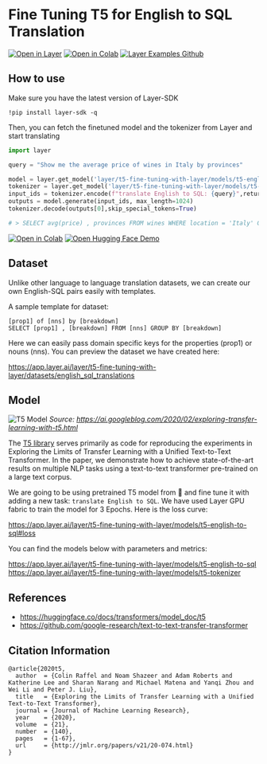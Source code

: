 # Fine Tuning T5 for English to SQL Translation

[![Open in Layer](https://development.layer.co/assets/badge.svg)](https://app.layer.ai/layer/t5-fine-tuning-with-layer) [![Open in Colab](https://colab.research.google.com/assets/colab-badge.svg)](https://colab.research.google.com/github/layerai/examples/blob/main/translation/T5_Fine_tuning_with_Layer.ipynb) [![Layer Examples Github](https://badgen.net/badge/icon/github?icon=github&label)](https://github.com/layerai/examples/tree/main/translation)

## How to use

Make sure you have the latest version of Layer-SDK
```
!pip install layer-sdk -q
```

Then, you can fetch the finetuned model and the tokenizer from Layer and start translating

```python
import layer

query = "Show me the average price of wines in Italy by provinces"

model = layer.get_model('layer/t5-fine-tuning-with-layer/models/t5-english-to-sql').get_train()
tokenizer = layer.get_model('layer/t5-fine-tuning-with-layer/models/t5-tokenizer').get_train()
input_ids = tokenizer.encode(f"translate English to SQL: {query}",return_tensors="pt")
outputs = model.generate(input_ids, max_length=1024)
tokenizer.decode(outputs[0],skip_special_tokens=True)

# > SELECT avg(price) , provinces FROM wines WHERE location = 'Italy' GROUP BY provinces
```

[![Open in Colab](https://colab.research.google.com/assets/colab-badge.svg)](https://colab.research.google.com/drive/1Q6wiwdyjPGbfABpsNwOBzhhWE5pQTdrC?usp=sharing) [![Open Hugging Face Demo](https://img.shields.io/badge/%F0%9F%A4%97%20Hugging%20Face-Demo-blueviolet)](https://huggingface.co/spaces/mecevit/english-to-sql) 

## Dataset

Unlike other language to language translation datasets, we can create our own English-SQL pairs easily with templates.

A sample template for dataset:

```
[prop1] of [nns] by [breakdown]
SELECT [prop1] , [breakdown] FROM [nns] GROUP BY [breakdown]
```

Here we can easily pass domain specific keys for the properties (prop1) or nouns (nns). You can preview the dataset we have created here:

https://app.layer.ai/layer/t5-fine-tuning-with-layer/datasets/english_sql_translations

## Model

![T5 Model](https://camo.githubusercontent.com/623b4dea0b653f2ad3f36c71ebfe749a677ac0a1/68747470733a2f2f6d69726f2e6d656469756d2e636f6d2f6d61782f343030362f312a44304a31674e51663876727255704b657944387750412e706e67)
*Source: https://ai.googleblog.com/2020/02/exploring-transfer-learning-with-t5.html*

The [T5 library](https://github.com/google-research/text-to-text-transfer-transformer) serves primarily as code for reproducing the experiments in Exploring the Limits of Transfer Learning with a Unified Text-to-Text Transformer. In the paper, we demonstrate how to achieve state-of-the-art results on multiple NLP tasks using a text-to-text transformer pre-trained on a large text corpus.

We are going to be using pretrained T5 model from :hugs: and fine tune it with adding a new task: `translate English to SQL`. We have used Layer GPU fabric to train the model for 3 Epochs. Here is the loss curve:

https://app.layer.ai/layer/t5-fine-tuning-with-layer/models/t5-english-to-sql#loss


You can find the models below with parameters and metrics:

https://app.layer.ai/layer/t5-fine-tuning-with-layer/models/t5-english-to-sql
https://app.layer.ai/layer/t5-fine-tuning-with-layer/models/t5-tokenizer

## References
- https://huggingface.co/docs/transformers/model_doc/t5
- https://github.com/google-research/text-to-text-transfer-transformer

## Citation Information

```
@article{2020t5,
  author  = {Colin Raffel and Noam Shazeer and Adam Roberts and Katherine Lee and Sharan Narang and Michael Matena and Yanqi Zhou and Wei Li and Peter J. Liu},
  title   = {Exploring the Limits of Transfer Learning with a Unified Text-to-Text Transformer},
  journal = {Journal of Machine Learning Research},
  year    = {2020},
  volume  = {21},
  number  = {140},
  pages   = {1-67},
  url     = {http://jmlr.org/papers/v21/20-074.html}
}
```